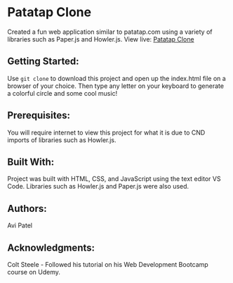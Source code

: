 # Patatap Clone

Created a fun web application similar to patatap.com using a variety of libraries such as Paper.js and Howler.js. View live: [Patatap Clone](https://aviipatell.github.io/Patatap-Clone/)

## Getting Started: 

Use `git clone` to download this project and open up the index.html file on a browser of your choice. Then type any letter on your keyboard to generate a colorful circle and some cool music!

## Prerequisites: 

You will require internet to view this project for what it is due to CND imports of libraries such as Howler.js.

## Built With: 

Project was built with HTML, CSS, and JavaScript using the text editor VS Code. Libraries such as Howler.js and Paper.js were also used.

## Authors: 

Avi Patel

## Acknowledgments: 

Colt Steele - Followed his tutorial on his Web Development Bootcamp course on Udemy. 

